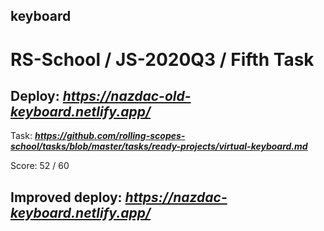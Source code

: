 ## keyboard

# RS-School / JS-2020Q3 / Fifth Task

## Deploy:   ***https://nazdac-old-keyboard.netlify.app/***


Task: ***https://github.com/rolling-scopes-school/tasks/blob/master/tasks/ready-projects/virtual-keyboard.md***


Score: 52 / 60

## Improved deploy: ***https://nazdac-keyboard.netlify.app/***

